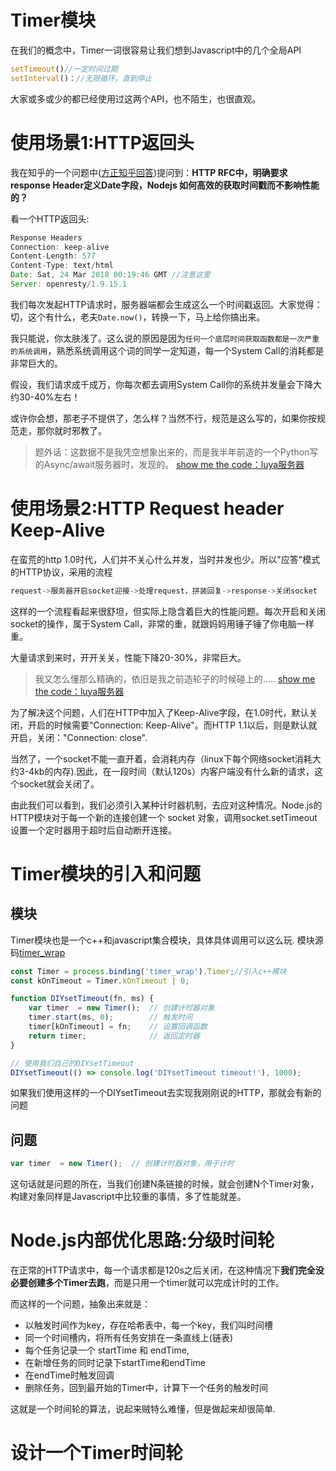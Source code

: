 # Timer模块

在我们的概念中，Timer一词很容易让我们想到Javascript中的几个全局API

```javascript
setTimeout()//一定时间过期
setInterval()：//无限循环，直到停止
```

大家或多或少的都已经使用过这两个API，也不陌生，也很直观。

# 使用场景1:HTTP返回头

我在知乎的一个问题中([方正知乎回答](https://www.zhihu.com/question/266029860/answer/348784731))提问到：**HTTP RFC中，明确要求response Header定义Date字段，Nodejs 如何高效的获取时间戳而不影响性能的？**

看一个HTTP返回头:
```javascript
Response Headers
Connection: keep-alive
Content-Length: 577
Content-Type: text/html
Date: Sat, 24 Mar 2018 00:19:46 GMT //注意这里
Server: openresty/1.9.15.1
```
我们每次发起HTTP请求时，服务器端都会生成这么一个时间戳返回。大家觉得：切，这个有什么，老夫```Date.now()```，转换一下，马上给你搞出来。

我只能说，你太肤浅了。这么说的原因是因为```任何一个底层时间获取函数都是一次严重的系统调用```，熟悉系统调用这个词的同学一定知道，每一个System Call的消耗都是非常巨大的。

假设，我们请求成千成万，你每次都去调用System Call你的系统并发量会下降大约30-40%左右！

或许你会想，那老子不提供了，怎么样？当然不行，规范是这么写的，如果你按规范走，那你就时邪教了。

>题外话：这数据不是我凭空想象出来的，而是我半年前造的一个Python写的Async/await服务器时，发现的。
>[show me the code：luya服务器](https://github.com/215566435/LuyWeb/blob/master/luya/response.py#L116)

# 使用场景2:HTTP Request header Keep-Alive

在蛮荒的http 1.0时代，人们并不关心什么并发，当时并发也少。所以"应答"模式的HTTP协议，采用的流程
```js
request->服务器开启socket迎接->处理request，拼装回复->response->关闭socket
```
这样的一个流程看起来很舒坦，但实际上隐含着巨大的性能问题。每次开启和关闭socket的操作，属于System Call，非常的重，就跟妈妈用锤子锤了你电脑一样重。

大量请求到来时，开开关关，性能下降20-30%，非常巨大。
>我又怎么懂那么精确的，依旧是我之前造轮子的时候碰上的.....
>[show me the code：luya服务器](https://github.com/215566435/LuyWeb)

为了解决这个问题，人们在HTTP中加入了Keep-Alive字段，在1.0时代，默认关闭，开启的时候需要"Connection: Keep-Alive"。而HTTP 1.1以后，则是默认就开启，关闭："Connection: close".

当然了，一个socket不能一直开着，会消耗内存（linux下每个网络socket消耗大约3-4kb的内存).因此，在一段时间（默认120s）内客户端没有什么新的请求，这个socket就会关闭了。

由此我们可以看到，我们必须引入某种计时器机制，去应对这种情况。Node.js的HTTP模块对于每一个新的连接创建一个 socket 对象，调用socket.setTimeout设置一个定时器用于超时后自动断开连接。


# Timer模块的引入和问题

## 模块
Timer模块也是一个c++和javascript集合模块，具体具体调用可以这么玩.
模块源码[timer_wrap](https://github.com/nodejs/node/blob/master/src/timer_wrap.cc)

```javascript
const Timer = process.binding('timer_wrap').Timer;//引入c++模块
const kOnTimeout = Timer.kOnTimeout | 0;

function DIYsetTimeout(fn, ms) {
    var timer  = new Timer();  // 创建计时器对象
    timer.start(ms, 0);        // 触发时间
    timer[kOnTimeout] = fn;    // 设置回调函数
    return timer;              // 返回定时器
}

// 使用我们自己的DIYsetTimeout
DIYsetTimeout(() => console.log('DIYsetTimeout timeout!'), 1000);
```

如果我们使用这样的一个DIYsetTimeout去实现我刚刚说的HTTP，那就会有新的问题

## 问题
```javascript
var timer  = new Timer();  // 创建计时器对象，用于计时
```
这句话就是问题的所在，当我们创建N条链接的时候，就会创建N个Timer对象，构建对象同样是Javascript中比较重的事情，多了性能就差。


# Node.js内部优化思路:分级时间轮

在正常的HTTP请求中，每一个请求都是120s之后关闭，在这种情况下**我们完全没必要创建多个Timer去跑**，而是只用一个timer就可以完成计时的工作。

而这样的一个问题，抽象出来就是：
- 以触发时间作为key，存在哈希表中，每一个key，我们叫时间槽
- 同一个时间槽内，将所有任务安排在一条直线上(链表)
- 每个任务记录一个 startTime 和 endTime,
- 在新增任务的同时记录下startTime和endTime
- 在endTime时触发回调
- 删除任务，回到最开始的Timer中，计算下一个任务的触发时间


这就是一个时间轮的算法，说起来贼特么难懂，但是做起来却很简单.

# 设计一个Timer时间轮




